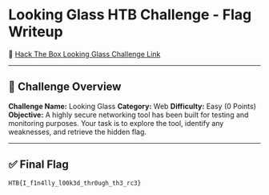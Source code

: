 # Looking Glass HTB Challenge - Flag Writeup

🔗 [Hack The Box Looking Glass Challenge Link](https://app.hackthebox.com/challenges/looking%2520glass)

---

## 🎯 Challenge Overview

**Challenge Name:** Looking Glass
**Category:** Web
**Difficulty:** Easy (0 Points)
**Objective:**
A highly secure networking tool has been built for testing and monitoring purposes.
Your task is to explore the tool, identify any weaknesses, and retrieve the hidden flag.

---

## ✅ Final Flag

```
HTB{I_f1n4lly_l00k3d_thr0ugh_th3_rc3}
```
